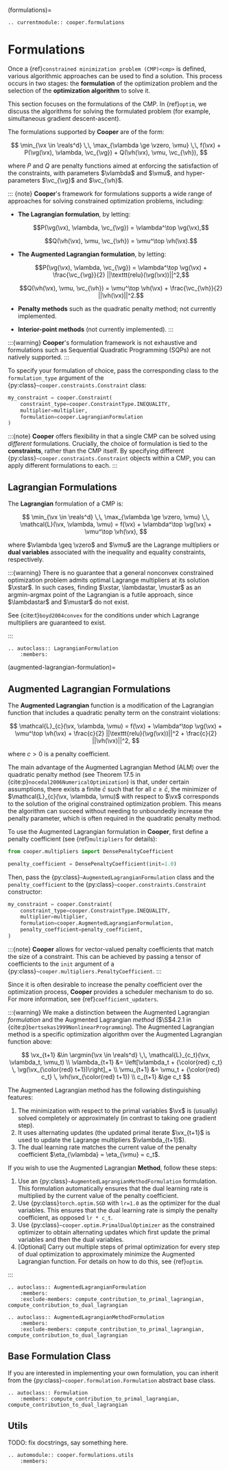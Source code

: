 (formulations)=

```{eval-rst}
.. currentmodule:: cooper.formulations
```

# Formulations

Once a {ref}`constrained minimization problem (CMP)<cmp>` is defined, various algorithmic approaches can be used to find a solution. This process occurs in two stages: the **formulation** of the optimization problem and the selection of the **optimization algorithm** to solve it.

This section focuses on the formulations of the CMP. In {ref}`optim`, we discuss the algorithms for solving the formulated problem (for example, simultaneous gradient descent-ascent).

The formulations supported by **Cooper** are of the form:

$$
\min_{\vx \in \reals^d} \,\, \max_{\vlambda \ge \vzero, \vmu} \,\, f(\vx) + P(\vg(\vx), \vlambda, \vc_{\vg}) + Q(\vh(\vx), \vmu, \vc_{\vh}),
$$

where $P$ and $Q$ are penalty functions aimed at enforcing the satisfaction of the constraints, with parameters $\vlambda$ and $\vmu$, and hyper-parameters $\vc_{\vg}$ and $\vc_{\vh}$.

::: {note}
**Cooper**'s framework for formulations supports a wide range of approaches for solving constrained optimization problems, including:

- **The Lagrangian formulation**, by letting:

  $$P(\vg(\vx), \vlambda, \vc_{\vg}) = \vlambda^\top \vg(\vx),$$

  $$Q(\vh(\vx), \vmu, \vc_{\vh}) = \vmu^\top \vh(\vx).$$

- **The Augmented Lagrangian formulation**, by letting:

  $$P(\vg(\vx), \vlambda, \vc_{\vg}) = \vlambda^\top \vg(\vx) + \frac{\vc_{\vg}}{2} ||\texttt{relu}(\vg(\vx))||^2,$$

  $$Q(\vh(\vx), \vmu, \vc_{\vh}) = \vmu^\top \vh(\vx) + \frac{\vc_{\vh}}{2} ||\vh(\vx)||^2.$$

- **Penalty methods** such as the quadratic penalty method; not currently implemented.

- **Interior-point methods** (not currently implemented).
:::


:::{warning}
**Cooper**'s formulation framework is not exhaustive and formulations such as Sequential Quadratic Programming (SQPs) are not natively supported.
:::

To specify your formulation of choice, pass the corresponding class to the `formulation_type` argument of the {py:class}`~cooper.constraints.Constraint` class:

```python
my_constraint = cooper.Constraint(
    constraint_type=cooper.ConstraintType.INEQUALITY,
    multiplier=multiplier,
    formulation=cooper.LagrangianFormulation
)
```

:::{note}
**Cooper** offers flexibility in that a single CMP can be solved using *different* formulations. Crucially, the choice of formulation is tied to the **constraints**, rather than the CMP itself. By specifying different {py:class}`~cooper.constraints.Constraint` objects within a CMP, you can apply different formulations to each.
:::

## Lagrangian Formulations

The **Lagrangian** formulation of a CMP is:

$$
\min_{\vx \in \reals^d} \,\, \max_{\vlambda \ge \vzero, \vmu} \,\, \mathcal{L}(\vx, \vlambda, \vmu) = f(\vx) + \vlambda^\top \vg(\vx) + \vmu^\top \vh(\vx),
$$

where $\vlambda \geq \vzero$ and $\vmu$ are the Lagrange multipliers or **dual variables** associated with the inequality and equality constraints, respectively.


:::{warning}
There is no guarantee that a general nonconvex constrained optimization problem admits optimal Lagrange multipliers at its solution $\xstar$. In such cases, finding $\xstar, \lambdastar, \mustar$ as an argmin-argmax point of the Lagrangian is a futile approach, since $\lambdastar$ and $\mustar$ do not exist.

See {cite:t}`boyd2004convex` for the conditions under which Lagrange multipliers are guaranteed to exist.

:::


```{eval-rst}
.. autoclass:: LagrangianFormulation
    :members:
```

(augmented-lagrangian-formulation)=

## Augmented Lagrangian Formulations

The **Augmented Lagrangian** function is a modification of the Lagrangian function that includes a quadratic penalty term on the constraint violations:

$$
\mathcal{L}_{c}(\vx, \vlambda, \vmu) = f(\vx) + \vlambda^\top \vg(\vx) + \vmu^\top \vh(\vx) + \frac{c}{2} ||\texttt{relu}(\vg(\vx))||^2 + \frac{c}{2} ||\vh(\vx)||^2,
$$

where $c > 0$ is a penalty coefficient.

The main advantage of the Augmented Lagrangian Method (ALM) over the quadratic penalty method (see Theorem 17.5 in {cite:p}`nocedal2006NumericalOptimization`) is that, under certain assumptions, there exists a finite $\bar{c}$ such that for all $c \geq \bar{c}$, the minimizer of $\mathcal{L}_{c}(\vx, \vlambda, \vmu)$ with respect to $\vx$ corresponds to the solution of the original constrained optimization problem. This means the algorithm can succeed without needing to unboundedly increase the penalty parameter, which is often required in the quadratic penalty method.

To use the Augmented Lagrangian formulation in **Cooper**, first define a penalty coefficient (see {ref}`multipliers` for details):

```python
from cooper.multipliers import DensePenaltyCoefficient

penalty_coefficient = DensePenaltyCoefficient(init=1.0)
```

Then, pass the {py:class}`~AugmentedLagrangianFormulation` class and the `penalty_coefficient` to the {py:class}`~cooper.constraints.Constraint` constructor:

```python
my_constraint = cooper.Constraint(
    constraint_type=cooper.ConstraintType.INEQUALITY,
    multiplier=multiplier,
    formulation=cooper.AugmentedLagrangianFormulation,
    penalty_coefficient=penalty_coefficient,
)
```

:::{note}
**Cooper** allows for vector-valued penalty coefficients that match the size of a constraint. This can be achieved by passing a tensor of coefficients to the `init` argument of a {py:class}`~cooper.multipliers.PenaltyCoefficient`.
:::

Since it is often desirable to increase the penalty coefficient over the optimization process, **Cooper** provides a scheduler mechanism to do so. For more information, see {ref}`coefficient_updaters`.

:::{warning}
We make a distinction between the Augmented Lagrangian *formulation* and the Augmented Lagrangian *method* ($\S$4.2.1 in {cite:p}`bertsekas1999NonlinearProgramming`). The Augmented Lagrangian method is a specific optimization algorithm over the Augmented Lagrangian function above:

$$
\vx_{t+1} &\in \argmin{\vx \in \reals^d} \,\, \mathcal{L}_{c_t}(\vx, \vlambda_t, \vmu_t) \\
\vlambda_{t+1} &= \left[\vlambda_t + {\color{red} c_t} \, \vg(\vx_{\color{red} t+1})\right]_+ \\
\vmu_{t+1} &= \vmu_t + {\color{red} c_t} \, \vh(\vx_{\color{red} t+1}) \\
c_{t+1} &\ge c_t
$$

The Augmented Lagrangian method has the following distinguishing features:
1. The minimization with respect to the primal variables $\vx$ is (usually) solved completely or approximately (in contrast to taking one gradient step).
2. It uses alternating updates (the updated primal iterate $\vx_{t+1}$ is used to update the Lagrange multipliers $\vlambda_{t+1}$).
3. The dual learning rate matches the current value of the penalty coefficient $\eta_{\vlambda} = \eta_{\vmu} = c_t$.

If you wish to use the Augmented Lagrangian **Method**, follow these steps:
1. Use an {py:class}`~AugmentedLagrangianMethodFormulation` formulation. This formulation automatically ensures that the dual learning rate is multiplied by the current value of the penalty coefficient.
2. Use {py:class}`torch.optim.SGD` with `lr=1.0` as the optimizer for the dual variables. This ensures that the dual learning rate is simply the penalty coefficient, as opposed `lr * c_t`.
3. Use {py:class}`~cooper.optim.PrimalDualOptimizer` as the constrained optimizer to obtain alternating updates which first update the primal variables and then the dual variables.
4. [Optional] Carry out multiple steps of primal optimization for every step of dual optimization to approximately minimize the Augmented Lagrangian function. For details on how to do this, see {ref}`optim`.

:::


```{eval-rst}
.. autoclass:: AugmentedLagrangianFormulation
    :members:
    :exclude-members: compute_contribution_to_primal_lagrangian, compute_contribution_to_dual_lagrangian
```

```{eval-rst}
.. autoclass:: AugmentedLagrangianMethodFormulation
    :members:
    :exclude-members: compute_contribution_to_primal_lagrangian, compute_contribution_to_dual_lagrangian
```

## Base Formulation Class

If you are interested in implementing your own formulation, you can inherit from the {py:class}`~cooper.formulation.Formulation` abstract base class.

```{eval-rst}
.. autoclass:: Formulation
    :members: compute_contribution_to_primal_lagrangian, compute_contribution_to_dual_lagrangian
```

## Utils

TODO: fix docstrings, say something here.

```{eval-rst}
.. automodule:: cooper.formulations.utils
    :members:
```
